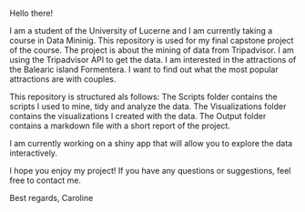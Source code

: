 Hello there!

I am a student of the University of Lucerne and I am currently taking a course in Data Mininig. This repository is used for my final capstone project of the course. The project is about the mining of data from Tripadvisor. I am using the Tripadvisor API to get the data. I am interested in the attractions of the Balearic island Formentera. I want to find out what the most popular attractions are with couples. 

This repository is structured als follows: 
The Scripts folder contains the scripts I used to mine, tidy and analyze the data.
The Visualizations folder contains the visualizations I created with the data.
The Output folder contains a markdown file with a short report of the project.

I am currently working on a shiny app that will allow you to explore the data interactively.

I hope you enjoy my project! If you have any questions or suggestions, feel free to contact me.

Best regards,
Caroline